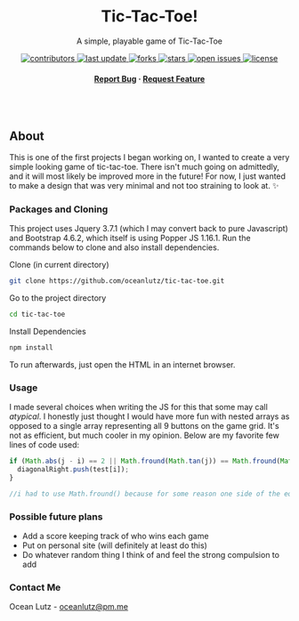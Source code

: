 <div align="center">
  
  <h1>Tic-Tac-Toe!</h1>
  
  <p>
    A simple, playable game of Tic-Tac-Toe
  </p>

<!--badges and links-->
  <p>
    <a href="https://github.com/oceanlutz/tic-tac-toe/graphs/contributors">
      <img src="https://img.shields.io/github/contributors/oceanlutz/tic-tac-toe" alt="contributors" />
    </a>
    <a href="">
      <img src="https://img.shields.io/github/last-commit/oceanlutz/tic-tac-toe" alt="last update" />
    </a>
    <a href="https://github.com/oceanlutz/tic-tac-toe/network/members">
      <img src="https://img.shields.io/github/forks/oceanlutz/tic-tac-toe" alt="forks" />
    </a>
    <a href="https://github.com/oceanlutz/tic-tac-toe/stargazers">
      <img src="https://img.shields.io/github/stars/oceanlutz/tic-tac-toe" alt="stars" />
    </a>
    <a href="https://github.com/oceanlutz/tic-tac-toe/issues/">
      <img src="https://img.shields.io/github/issues/oceanlutz/tic-tac-toe" alt="open issues" />
    </a>
    <a href="https://github.com/oceanlutz/tic-tac-toe/blob/master/LICENSE">
      <img src="https://img.shields.io/github/license/oceanlutz/tic-tac-toe" alt="license" />
    </a>
  </p>

  <h4>
    <a href="https://github.com/oceanlutz/tic-tac-toe/issues/">Report Bug</a>
  <span> · </span>
    <a href="https://github.com/oceanlutz/tic-tac-toe/issues/">Request Feature</a>
  </h4>
</div>
<br />
<br />

## About
  This is one of the first projects I began working on, I wanted to create a very simple looking game of tic-tac-toe. There isn't much going on admittedly, and it will most likely be improved more in the future! For now, I just wanted to make a design that was very minimal and not too straining to look at. ✨

### Packages and Cloning

This project uses Jquery 3.7.1 (which I may convert back to pure Javascript) and Bootstrap 4.6.2, which itself is using Popper JS 1.16.1. Run the commands below to clone and also install dependencies.

Clone (in current directory)
```bash
git clone https://github.com/oceanlutz/tic-tac-toe.git
```
Go to the project directory

```bash
cd tic-tac-toe
```

Install Dependencies
```bash
npm install
```
To run afterwards, just open the HTML in an internet browser.

### Usage 
I made several choices when writing the JS for this that some may call *atypical*. I honestly just thought I would have more fun with nested arrays as opposed to a single array representing all 9 buttons on the game grid. It's not as efficient, but much cooler in my opinion. Below are my favorite few lines of code used:

```javascript
if (Math.abs(j - i) == 2 || Math.fround(Math.tan(j)) == Math.fround(Math.sin(2) / (i + Math.cos(2)))) {
  diagonalRight.push(test[i]);
}

//i had to use Math.fround() because for some reason one side of the equation is one decimal place longer(???)
```

### Possible future plans
- Add a score keeping track of who wins each game
- Put on personal site (will definitely at least do this)
- Do whatever random thing I think of and feel the strong compulsion to add

### Contact Me
Ocean Lutz - oceanlutz@pm.me

